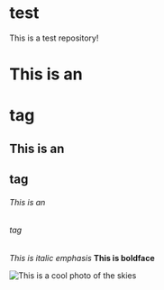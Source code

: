 # test
This is a test repository!

# This is an <h1> tag
## This is an <h2> tag
###### This is an <h6> tag

*This is italic emphasis*
**This is boldface**

![This is a cool photo of the skies](https://apod.nasa.gov/apod/image/1906/CepheusB_Spitzer_14391.jpg)